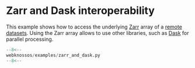 # Zarr and Dask interoperability

This example shows how to access the underlying [Zarr](https://zarr.dev) array of a [remote datasets](../../api/webknossos/dataset/dataset.md#RemoteDataset). Using the Zarr array allows to use other libraries, such as [Dask](https://www.dask.org/) for parallel processing.

```python
--8<--
webknossos/examples/zarr_and_dask.py
--8<--
```

